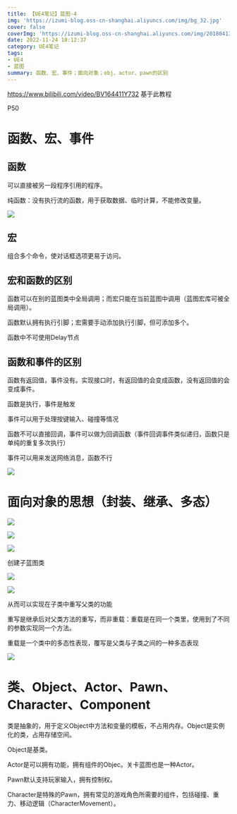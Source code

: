 ```yaml
---
title: 【UE4笔记】蓝图-4
img: 'https://izumi-blog.oss-cn-shanghai.aliyuncs.com/img/bg_32.jpg'
cover: false
coverImg: 'https://izumi-blog.oss-cn-shanghai.aliyuncs.com/img/20180413101445_VXV2l.png'
date: 2022-11-24 18:12:37
category: UE4笔记
tags: 
- UE4
- 蓝图
summary: 函数、宏、事件；面向对象；obj、actor、pawn的区别
---
```

<!--more-->

https://www.bilibili.com/video/BV164411Y732 基于此教程

P50

# 函数、宏、事件

## 函数

可以直接被另一段程序引用的程序。

纯函数：没有执行流的函数，用于获取数据、临时计算，不能修改变量。

![](https://izumi-blog.oss-cn-shanghai.aliyuncs.com/img/20230214230059.png)

## 宏

组合多个命令，使对话框选项更易于访问。


## 宏和函数的区别

函数可以在别的蓝图类中全局调用；而宏只能在当前蓝图中调用（蓝图宏库可被全局调用）。

函数默认拥有执行引脚；宏需要手动添加执行引脚，但可添加多个。

函数中不可使用Delay节点

## 函数和事件的区别

函数有返回值，事件没有。实现接口时，有返回值的会变成函数，没有返回值的会变成事件。

函数是执行，事件是触发

事件可以用于处理按键输入、碰撞等情况

函数不可以直接回调，事件可以做为回调函数（事件回调事件类似递归，函数只是单纯的重复多次执行）

事件可以用来发送网络消息，函数不行

![](https://izumi-blog.oss-cn-shanghai.aliyuncs.com/img/20230214231250.png)


# 面向对象的思想（封装、继承、多态）

![](https://izumi-blog.oss-cn-shanghai.aliyuncs.com/img/20230214231639.png)

![](https://izumi-blog.oss-cn-shanghai.aliyuncs.com/img/20230214231656.png)

![](https://izumi-blog.oss-cn-shanghai.aliyuncs.com/img/20230214232254.png)

创建子蓝图类

![](https://izumi-blog.oss-cn-shanghai.aliyuncs.com/img/20230214231833.png)

![](https://izumi-blog.oss-cn-shanghai.aliyuncs.com/img/20230214231905.png)

从而可以实现在子类中重写父类的功能

重写是继承后对父类方法的重写，而非重载：重载是在同一个类里，使用到了不同的参数实现同一个方法。

重载是一个类中的多态性表现，覆写是父类与子类之间的一种多态表现

![](https://izumi-blog.oss-cn-shanghai.aliyuncs.com/img/20230214232149.png)


# 类、Object、Actor、Pawn、Character、Component

类是抽象的，用于定义Object中方法和变量的模板，不占用内存。Object是实例化的类，占用存储空间。

Object是基类。

Actor是可以拥有功能，拥有组件的Objec。关卡蓝图也是一种Actor。

Pawn默认支持玩家输入，拥有控制权。

Character是特殊的Pawn，拥有常见的游戏角色所需要的组件，包括碰撞、重力、移动逻辑（CharacterMovement）。
